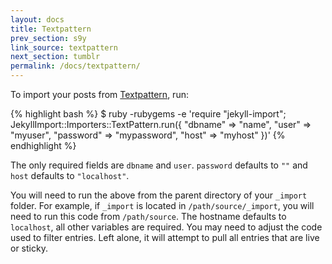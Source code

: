 ```yaml
---
layout: docs
title: Textpattern
prev_section: s9y
link_source: textpattern
next_section: tumblr
permalink: /docs/textpattern/
---
```


To import your posts from [Textpattern](http://textpattern.com), run:

{% highlight bash %}
$ ruby -rubygems -e 'require "jekyll-import";
    JekyllImport::Importers::TextPattern.run({
      "dbname"   => "name",
      "user"     => "myuser",
      "password" => "mypassword",
      "host"     => "myhost"
    })'
{% endhighlight %}

The only required fields are `dbname` and `user`. `password` defaults to `""`
and `host` defaults to `"localhost"`.

You will need to run the above from the parent directory of your `_import`
folder. For example, if `_import` is located in `/path/source/_import`, you will
need to run this code from `/path/source`. The hostname defaults to `localhost`,
all other variables are required. You may need to adjust the code used to filter
entries. Left alone, it will attempt to pull all entries that are live or
sticky.
